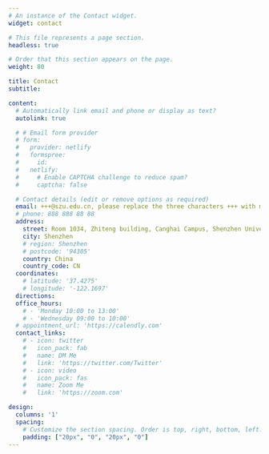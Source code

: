 ```yaml
---
# An instance of the Contact widget.
widget: contact

# This file represents a page section.
headless: true

# Order that this section appears on the page.
weight: 80

title: Contact
subtitle:

content:
  # Automatically link email and phone or display as text?
  autolink: true

  # # Email form provider
  # form:
  #   provider: netlify
  #   formspree:
  #     id:
  #   netlify:
  #     # Enable CAPTCHA challenge to reduce spam?
  #     captcha: false

  # Contact details (edit or remove options as required)
  email: +++@szu.edu.cn, please replace the three characters +++ with my family name
  # phone: 888 888 88 88
  address:
    street: Room 1034, Zhiteng building, Canghai Campus, Shenzhen University
    city: Shenzhen
    # region: Shenzhen
    # postcode: '94305'
    country: China
    country_code: CN
  coordinates:
    # latitude: '37.4275'
    # longitude: '-122.1697'
  directions: 
  office_hours:
    # - 'Monday 10:00 to 13:00'
    # - 'Wednesday 09:00 to 10:00'
  # appointment_url: 'https://calendly.com'
  contact_links:
    # - icon: twitter
    #   icon_pack: fab
    #   name: DM Me
    #   link: 'https://twitter.com/Twitter'
    # - icon: video
    #   icon_pack: fas
    #   name: Zoom Me
    #   link: 'https://zoom.com'

design:
  columns: '1'
  spacing:
    # Customize the section spacing. Order is top, right, bottom, left.
    padding: ["20px", "0", "20px", "0"]
---
```

